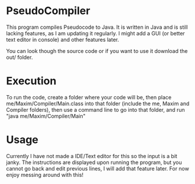 # PseudoCompiler
This program compiles Pseudocode to Java. It is written in Java and is still lacking features, as I am updating it regularly.  I might add a GUI (or better text editor in console) and other features later.

You can look though the source code or if you want to use it download the out/ folder.

# Execution
To run the code, create a folder where your code will be, then place me/Maxim/Compiler/Main.class into that folder (include the me, Maxim and Compiler folders), then use a command line to go into that folder, and run "java me/Maxim/Compiler/Main"

# Usage
Currently I have not made a IDE/Text editor for this so the input is a bit janky. The instructions are displayed upon running the program, but you cannot go back and edit previous lines, I will add that feature later. For now enjoy messing around with this!


